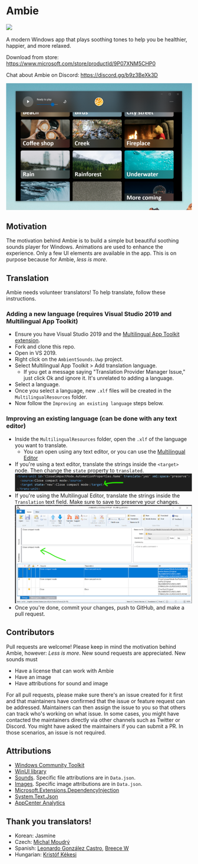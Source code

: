 # Ambie
<img src="https://raw.githubusercontent.com/jenius-apps/ambie/main/images/logo_transparent.png" width="250">


A modern Windows app that plays soothing tones to help you be healthier, happier, and more relaxed.


Download from store: https://www.microsoft.com/store/productId/9P07XNM5CHP0

Chat about Ambie on Discord: https://discord.gg/b9z3BeXk3D

![](images/ambie_hero.png)

## Motivation

The motivation behind Ambie is to build a simple but beautiful soothing sounds player for Windows. Animations are used to enhance the experience. Only a few UI elements are available in the app. This is on purpose because for Ambie, _less is more_.

## Translation

Ambie needs volunteer translators! To help translate, follow these instructions.

### Adding a new language (requires Visual Studio 2019 and Multilingual App Toolkit)
- Ensure you have Visual Studio 2019 and the [Multilingual App Toolkit extension](https://marketplace.visualstudio.com/items?itemName=MultilingualAppToolkit.MultilingualAppToolkit-18308).
- Fork and clone this repo.
- Open in VS 2019.
- Right click on the `AmbientSounds.Uwp` project.
- Select Multilingual App Toolkit > Add translation language.
    - If you get a message saying "Translation Provider Manager Issue," just click Ok and ignore it. It's unrelated to adding a language.
- Select a language. 
- Once you select a language, new `.xlf` files will be created in the `MultilingualResources` folder.
- Now follow the `Improving an existing language` steps below.

### Improving an existing language (can be done with any text editor)
- Inside the `MultilingualResources` folder, open the `.xlf` of the language you want to translate.
    - You can open using any text editor, or you can use the [Multilingual Editor](https://developer.microsoft.com/windows/develop/multilingual-app-toolkit)
- If you're using a text editor, translate the strings inside the `<target>` node. Then change the `state` property to `translated`.
    ![](images/text-translate.png)
- If you're using the Multilingual Editor, translate the strings inside the `Translation` text field. Make sure to save to preserve your changes.
    ![](images/toolkit-translate.png)
- Once you're done, commit your changes, push to GitHub, and make a pull request.

## Contributors

Pull requests are welcome! Please keep in mind the motivation behind Ambie, however: _Less is more_. New sound requests are appreciated. New sounds must
- Have a license that can work with Ambie
- Have an image
- Have attributions for sound and image

For all pull requests, please make sure there's an issue created for it first and that maintainers have confirmed that the issue or feature request can be addressed. Maintainers can then assign the issue to you so that others can track who's working on what issue. In some cases, you might have contacted the maintainers directly via other channels such as Twitter or Discord. You might have asked the maintainers if you can submit a PR. In those scenarios, an issue is not required.

## Attributions
- [Windows Community Toolkit](https://github.com/windows-toolkit/WindowsCommunityToolkit)
- [WinUI library](https://github.com/Microsoft/microsoft-ui-xaml)
- [Sounds](https://freesound.org). Specific file attributions are in `Data.json`.
- [Images](https://unsplash.com/). Specific image attributions are in `Data.json`.
- [Microsoft.Extensions.DependencyInjection](https://www.nuget.org/packages/Microsoft.Extensions.DependencyInjection/)
- [System.Text.Json](https://www.nuget.org/packages/System.Text.Json/)
- [AppCenter Analytics](https://appcenter.ms/)

## Thank you translators!

- Korean: Jasmine
- Czech: [Michal Moudrý](https://github.com/MichalMoudry)
- Spanish: [Leonardo González Castro](https://github.com/OnlyOnePro), [Breece W](https://github.com/BreeceW)
- Hungarian: [Kristóf Kékesi](https://github.com/KristofKekesi)
